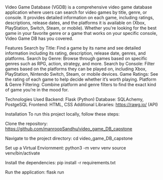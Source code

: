 Video Game Database (VGDB) is a comprehensive video game database application where users can search for video games by title, genre, or console. It provides detailed information on each game, including ratings, descriptions, release dates, and the platforms it is available on (Xbox, PlayStation, Switch, Steam, or mobile). Whether you're looking for the best game in your favorite genre or a game that works on your specific console, Video Game DB has you covered.

Features
Search by Title: Find a game by its name and see detailed information including its rating, description, release date, genres, and platforms.
Search by Genre: Browse through games based on specific genres such as RPG, action, strategy, and more.
Search by Console: Filter games based on the platforms they can be played on, including Xbox, PlayStation, Nintendo Switch, Steam, or mobile devices.
Game Ratings: See the rating of each game to help decide whether it’s worth playing.
Platform & Genre Filtering: Combine platform and genre filters to find the exact kind of game you’re in the mood for.

Technologies Used
Backend: Flask (Python)
Database: SQLAchemy, PostgeSQL
Frontend: HTML, CSS
Additional Libraries: https://rawg.io/ (API)


Installation
To run this project locally, follow these steps:

Clone the repository: https://github.com/manroopSandhu/video_game_DB_capstone

Navigate to the project directory: cd video_game_DB_capstone

Set up a Virtual Enviornment: python3 -m venv venv 
                              source venv/bin/activate
                              
Install the dependencies: pip install -r requirements.txt

Run the application: flask run

